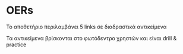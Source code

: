 # OERs

Το αποθετήριο περιλαμβάνει 5 links σε διαδραστικά αντικείμενα

Τα αντικείμενα βρίσκονται στο φωτόδεντρο χρηστών και είναι drill & practice
